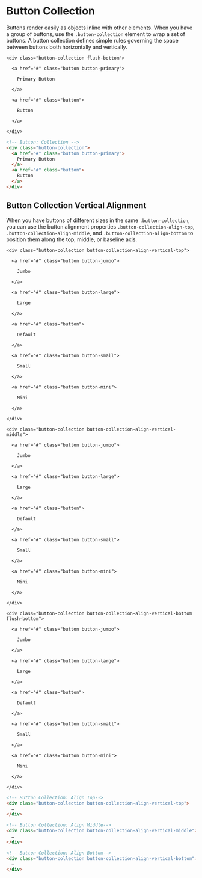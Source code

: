 # Button Collection

Buttons render easily as objects inline with other elements.  When you have a group of buttons, use the `.button-collection` element to wrap a set of buttons.  A button collection defines simple rules governing the space between buttons both horizontally and vertically.

<div class="panel flush-bottom">

  <div class="panel-cell">

    <div class="button-collection flush-bottom">

      <a href="#" class="button button-primary">

        Primary Button

      </a>

      <a href="#" class="button">

        Button

      </a>

    </div>

  </div>

  <div class="panel-cell panel-cell-light panel-cell-code-block" markdown="1">

```html
<!-- Button: Collection -->
<div class="button-collection">
  <a href="#" class="button button-primary">
    Primary Button
  </a>
  <a href="#" class="button">
    Button
  </a>
</div>
```

  </div>

</div>

## Button Collection Vertical Alignment

When you have buttons of different sizes in the same `.button-collection`, you can use the button alignment properties `.button-collection-align-top`, `.button-collection-align-middle`, and `.button-collection-align-bottom` to position them along the top, middle, or baseline axis.

<div class="panel flush-bottom">

  <div class="panel-cell">

    <div class="button-collection button-collection-align-vertical-top">

      <a href="#" class="button button-jumbo">

        Jumbo

      </a>

      <a href="#" class="button button-large">

        Large

      </a>

      <a href="#" class="button">

        Default

      </a>

      <a href="#" class="button button-small">

        Small

      </a>

      <a href="#" class="button button-mini">

        Mini

      </a>

    </div>

    <div class="button-collection button-collection-align-vertical-middle">

      <a href="#" class="button button-jumbo">

        Jumbo

      </a>

      <a href="#" class="button button-large">

        Large

      </a>

      <a href="#" class="button">

        Default

      </a>

      <a href="#" class="button button-small">

        Small

      </a>

      <a href="#" class="button button-mini">

        Mini

      </a>

    </div>

    <div class="button-collection button-collection-align-vertical-bottom flush-bottom">

      <a href="#" class="button button-jumbo">

        Jumbo

      </a>

      <a href="#" class="button button-large">

        Large

      </a>

      <a href="#" class="button">

        Default

      </a>

      <a href="#" class="button button-small">

        Small

      </a>

      <a href="#" class="button button-mini">

        Mini

      </a>

    </div>

  </div>

  <div class="panel-cell panel-cell-light panel-cell-code-block" markdown="1">

```html
<!-- Button Collection: Align Top-->
<div class="button-collection button-collection-align-vertical-top">
  …
</div>

<!-- Button Collection: Align Middle-->
<div class="button-collection button-collection-align-vertical-middle">
  …
</div>

<!-- Button Collection: Align Bottom-->
<div class="button-collection button-collection-align-vertical-bottom">
  …
</div>
```

  </div>

</div>
